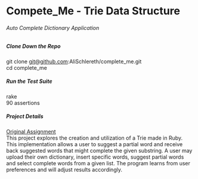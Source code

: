 # Compete_Me - Trie Data Structure
###### Auto Complete Dictionary Application
   
##### Clone Down the Repo
git clone git@github.com:AliSchlereth/complete_me.git  
cd complete_me    

##### Run the Test Suite  
rake  
90 assertions 

##### Project Details
[Original Assignment](https://github.com/turingschool/curriculum/blob/master/source/projects/complete_me.markdown)  
This project explores the creation and utilization of a Trie made in Ruby.  
This implementation allows a user to suggest a partial word and receive back suggested words that might complete the given substring. A user may upload their own dictionary, insert specific words, suggest partial words and select complete words from a given list. The program learns from user preferences and will adjust results accordingly.
